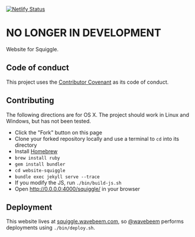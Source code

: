 [![Netlify Status](https://api.netlify.com/api/v1/badges/743c903a-c773-4904-93bf-d0aad1e4e11b/deploy-status)](https://app.netlify.com/sites/squiggle-lang-org/deploys)

# NO LONGER IN DEVELOPMENT

Website for Squiggle.

## Code of conduct

This project uses the [Contributor Covenant][cove] as its code of conduct.

## Contributing

The following directions are for OS X. The project should work in Linux and Windows, but has not been tested.

- Click the "Fork" button on this page
- Clone your forked repository locally and use a terminal to `cd` into its directory
- Install [Homebrew](http://brew.sh/)
- `brew install ruby`
- `gem install bundler`
- `cd website-squiggle`
- `bundle exec jekyll serve --trace`
- If you modify the JS, run `./bin/build-js.sh`
- Open <http://0.0.0.0:4000/squiggle/> in your browser

## Deployment

This website lives at [squiggle.wavebeem.com][sqgl], so [@wavebeem][wave]
performs deployments using `./bin/deploy.sh`.

[sqgl]: http://squiggle.wavebeem.com/
[site]: http://0.0.0.0:4000/squiggle/
[wave]: https://github.com/wavebeem
[cove]: https://github.com/wavebeem/website-squiggle/blob/master/CODE_OF_CONDUCT.md
